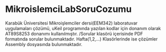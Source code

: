 # MikroislemciLabSoruCozumu
Karabük Üniversitesi Mikroişlemciler dersi(EEM342) laboratuvar uygulamaları çözümü, uKeil programında yazılan kodlar için donanım olarak AT89S8253 donanımı kullanılmıştır. 
/Sorular klasörü içerisinde PDF formatında sorular bulunmaktadır. 
Hafta(1,2,...) Klasörlerinde ise çözümler Assembly dosyasında bulunmaktadır.
